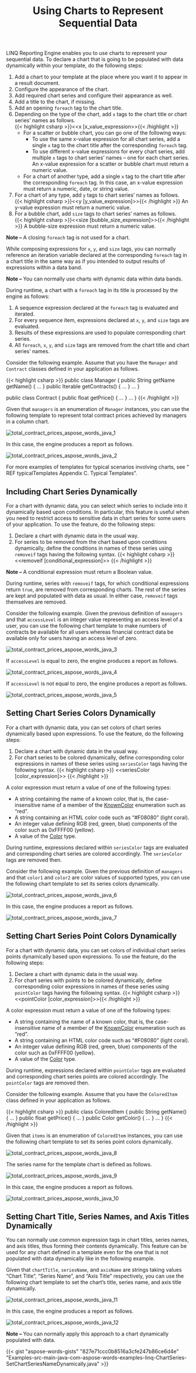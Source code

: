 ﻿---
title: Using Charts to Represent Sequential Data
description: "Use charts to represent your sequential data when building a report Java."
type: docs
weight: 40
url: /java/using-charts-to-represent-sequential-data/
---

LINQ Reporting Engine enables you to use charts to represent your sequential data. To declare a chart that is going to be populated with data dynamically within your template, do the following steps:

1. Add a chart to your template at the place where you want it to appear in a result document.
1. Configure the appearance of the chart.
1. Add required chart series and configure their appearance as well.
1. Add a title to the chart, if missing.
1. Add an opening `foreach` tag to the chart title.
1. Depending on the type of the chart, add `x` tags to the chart title or chart series’ names as follows.<br>
	{{< highlight csharp >}}<<x [x_value_expression>>{{< /highlight >}}
	- For a scatter or bubble chart, you can go one of the following ways:
		- To use the same x-value expression for all chart series, add a single `x` tag to the chart title after the corresponding `foreach` tag.
		- To use different x-value expressions for every chart series, add multiple `x` tags to chart series’ names – one for each chart series.<br>
	An x-value expression for a scatter or bubble chart must return a numeric value.
	- For a chart of another type, add a single `x` tag to the chart title after the corresponding `foreach` tag. In this case, an x-value expression must return a numeric, date, or string value.
1. For a chart of any type, add `y` tags to chart series’ names as follows.<br>
{{< highlight csharp >}}<<y [y_value_expression]>>{{< /highlight >}}
	An y-value expression must return a numeric value.
1. For a bubble chart, add `size` tags to chart series’ names as follows.<br>
{{< highlight csharp >}}<<size [bubble_size_expression]>>{{< /highlight >}}
	A bubble-size expression must return a numeric value.<br>

**Note –** A closing `foreach` tag is not used for a chart.

While composing expressions for `x`, `y`, and `size` tags, you can normally reference an iteration variable declared at the corresponding `foreach` tag in a chart title in the same way as if you intended to output results of expressions within a data band.

**Note –** You can normally use charts with dynamic data within data bands.

During runtime, a chart with a `foreach` tag in its title is processed by the engine as follows:

1. A sequence expression declared at the `foreach` tag is evaluated and iterated.
1. For every sequence item, expressions declared at `x`, `y`, and `size` tags are evaluated.
1. Results of these expressions are used to populate corresponding chart series.
1. All `foreach`, `x`, `y`, and `size` tags are removed from the chart title and chart series’ names.

Consider the following example. Assume that you have the `Manager` and `Contract` classes defined in your application as follows.

{{< highlight csharp >}}
public class Manager
{
   public String getName getName() { ... }
   public Iterable<Contract> getContracts() { ... }
   ...
}

public class Contract
{
   public float getPrice() { ... }
   ...
}
{{< /highlight >}}

Given that `managers` is an enumeration of `Manager` instances, you can use the following template to represent total contract prices achieved by managers in a column chart.

![total_contract_prices_aspose_words_java_1](total-contract-prices-1.png)

In this case, the engine produces a report as follows.

![total_contract_prices_aspose_words_java_2](total-contract-prices-2.png)

For more examples of templates for typical scenarios involving charts, see “ REF typicalTemplates Appendix C. Typical Templates”.

## Including Chart Series Dynamically

For a chart with dynamic data, you can select which series to include into it dynamically based upon conditions. In particular, this feature is useful when you need to restrict access to sensitive data in chart series for some users of your application. To use the feature, do the following steps:

1. Declare a chart with dynamic data in the usual way.
1. For series to be removed from the chart based upon conditions dynamically, define the conditions in names of these series using `removeif` tags having the following syntax.
{{< highlight csharp >}}
<<removeif [conditional_expression]>>
{{< /highlight >}}

**Note –** A conditional expression must return a Boolean value.

During runtime, series with `removeif` tags, for which conditional expressions return `true`, are removed from corresponding charts. The rest of the series are kept and populated with data as usual. In either case, `removeif` tags themselves are removed.

Consider the following example. Given the previous definition of `managers` and that `accessLevel` is an integer value representing an access level of a user, you can use the following chart template to make numbers of contracts be available for all users whereas financial contract data be available only for users having an access level of zero.

![total_contract_prices_aspose_words_java_3](total-contract-prices-3.png)

If `accessLevel` is equal to zero, the engine produces a report as follows.

![total_contract_prices_aspose_words_java_4](total-contract-prices-4.png)

If `accessLevel` is not equal to zero, the engine produces a report as follows.

![total_contract_prices_aspose_words_java_5](total-contract-prices-5.png)

## Setting Chart Series Colors Dynamically

For a chart with dynamic data, you can set colors of chart series dynamically based upon expressions. To use the feature, do the following steps:

1. Declare a chart with dynamic data in the usual way.
1. For chart series to be colored dynamically, define corresponding color expressions in names of these series using `seriesColor` tags having the following syntax.
{{< highlight csharp >}}
<<seriesColor [color_expression]>>
{{< /highlight >}}

A color expression must return a value of one of the following types:

- A string containing the name of a known color, that is, the case-insensitive name of a member of the [KnownColor](https://docs.microsoft.com/en-us/dotnet/api/system.drawing.knowncolor) enumeration such as “red”.
- A string containing an HTML color code such as “#F08080” (light coral).
- An integer value defining RGB (red, green, blue) components of the color such as 0xFFFF00 (yellow).
- A value of the [Color](https://docs.oracle.com/javase/7/docs/api/java/awt/Color.html) type.

During runtime, expressions declared within `seriesColor` tags are evaluated and corresponding chart series are colored accordingly. The `seriesColor` tags are removed then.

Consider the following example. Given the previous definition of `managers` and that `color1` and `color2` are color values of supported types, you can use the following chart template to set its series colors dynamically.

![total_contract_prices_aspose_words_java_6](total-contract-prices-6.png)

In this case, the engine produces a report as follows.

![total_contract_prices_aspose_words_java_7](total-contract-prices-7.png)

## Setting Chart Series Point Colors Dynamically

For a chart with dynamic data, you can set colors of individual chart series points dynamically based upon expressions. To use the feature, do the following steps:

1. Declare a chart with dynamic data in the usual way.
1. For chart series with points to be colored dynamically, define corresponding color expressions in names of these series using `pointColor` tags having the following syntax.
	{{< highlight csharp >}}<<pointColor [color_expression]>>{{< /highlight >}}

A color expression must return a value of one of the following types:

- A string containing the name of a known color, that is, the case-insensitive name of a member of the [KnownColor](https://docs.microsoft.com/en-us/dotnet/api/system.drawing.knowncolor) enumeration such as “red”.
- A string containing an HTML color code such as “#F08080” (light coral).
- An integer value defining RGB (red, green, blue) components of the color such as 0xFFFF00 (yellow).
- A value of the [Color](https://docs.oracle.com/javase/7/docs/api/java/awt/Color.html) type.

During runtime, expressions declared within `pointColor` tags are evaluated and corresponding chart series points are colored accordingly. The `pointColor` tags are removed then.

Consider the following example. Assume that you have the `ColoredItem` class defined in your application as follows.

{{< highlight csharp >}}
public class ColoredItem
{
	public String getName() { ... }
	public float getPrice() { ... }
	public Color getColor() { ... }
	...
}
{{< /highlight >}}

Given that `items` is an enumeration of `ColoredItem` instances, you can use the following chart template to set its series point colors dynamically.

![total_contract_prices_aspose_words_java_8](total-contract-prices-8.png)

The series name for the template chart is defined as follows.

![total_contract_prices_aspose_words_java_9](total-contract-prices-9.png)

In this case, the engine produces a report as follows.

![total_contract_prices_aspose_words_java_10](total-contract-prices-10.png)

## Setting Chart Title, Series Names, and Axis Titles Dynamically

You can normally use common expression tags in chart titles, series names, and axis titles, thus forming their contents dynamically. This feature can be used for any chart defined in a template even for the one that is not populated with data dynamically like in the following example.

Given that `chartTitle`, `seriesName`, and `axisName` are strings taking values “Chart Title”, “Series Name”, and “Axis Title” respectively, you can use the following chart template to set the chart’s title, series name, and axis title dynamically.

![total_contract_prices_aspose_words_java_11](total-contract-prices-11.png)

In this case, the engine produces a report as follows.

![total_contract_prices_aspose_words_java_12](total-contract-prices-12.png)

**Note –** You can normally apply this approach to a chart dynamically populated with data.

{{< gist "aspose-words-gists" "827e71ccc0b8516a3cfe247b86ce6d4e" "Examples-src-main-java-com-aspose-words-examples-linq-ChartSeries-SetChartSeriesNameDynamically.java" >}}


